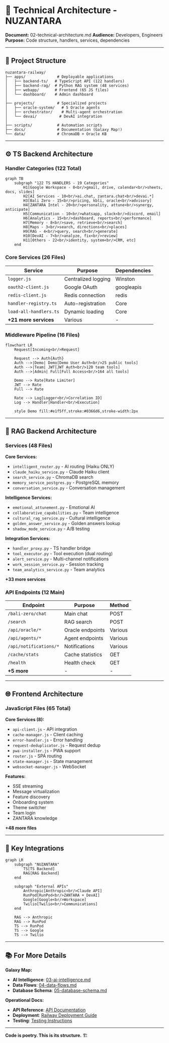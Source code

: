 # 🔧 Technical Architecture - NUZANTARA

**Document:** 02-technical-architecture.md
**Audience:** Developers, Engineers
**Purpose:** Code structure, handlers, services, dependencies

---

## 📁 Project Structure

```
nuzantara-railway/
├── apps/              # Deployable applications
│   ├── backend-ts/   # TypeScript API (122 handlers)
│   ├── backend-rag/  # Python RAG system (48 services)
│   ├── webapp/       # Frontend (65 JS files)
│   └── dashboard/    # Admin dashboard
│
├── projects/          # Specialized projects
│   ├── oracle-system/   # 5 Oracle agents
│   ├── orchestrator/    # Multi-agent orchestration
│   └── devai/          # DevAI integration
│
├── scripts/           # Automation scripts
├── docs/              # Documentation (Galaxy Map!)
└── data/              # ChromaDB + Oracle KB
```

---

## ⚙️ TS Backend Architecture

### Handler Categories (122 Total)

```mermaid
graph TB
    subgraph "122 TS HANDLERS - 19 Categories"
        H1[Google Workspace - 8<br/>gmail, drive, calendar<br/>sheets, docs, slides]
        H2[AI Services - 10<br/>ai.chat, zantara.chat<br/>devai.*]
        H3[Bali Zero - 15<br/>pricing, kbli, oracle<br/>advisory]
        H4[ZANTARA Intel - 20<br/>personality, attune<br/>synergy, anticipate]
        H5[Communication - 10<br/>whatsapp, slack<br/>discord, email]
        H6[Analytics - 15<br/>dashboard, reports<br/>performance]
        H7[Memory - 8<br/>save, retrieve<br/>search]
        H8[Maps - 3<br/>search, directions<br/>places]
        H9[RAG - 4<br/>query, search<br/>generate]
        H10[DevAI - 7<br/>analyze, fix<br/>review]
        H11[Others - 22<br/>identity, system<br/>CRM, etc]
    end
```

### Core Services (26 Files)

| Service | Purpose | Dependencies |
|---------|---------|--------------|
| `logger.js` | Centralized logging | Winston |
| `oauth2-client.js` | Google OAuth | googleapis |
| `redis-client.js` | Redis connection | redis |
| `handler-registry.ts` | Auto-registration | Core |
| `load-all-handlers.ts` | Dynamic loading | Core |
| **+21 more services** | Various | - |

### Middleware Pipeline (16 Files)

```mermaid
flowchart LR
    Request[Incoming<br/>Request]
    
    Request --> Auth{Auth}
    Auth -->|Demo| Demo[Demo User Auth<br/>25 public tools]
    Auth -->|Team| JWT[JWT Auth<br/>120 team tools]
    Auth -->|Admin| Full[Full Access<br/>164 all tools]
    
    Demo --> Rate[Rate Limiter]
    JWT --> Rate
    Full --> Rate
    
    Rate --> Log[Logger<br/>Correlation ID]
    Log --> Handler[Handler<br/>Execution]
    
    style Demo fill:#e1f5ff,stroke:#0366d6,stroke-width:2px
```

---

## 🧠 RAG Backend Architecture

### Services (48 Files)

**Core Services:**
- `intelligent_router.py` - AI routing (Haiku ONLY)
- `claude_haiku_service.py` - Claude Haiku client
- `search_service.py` - ChromaDB search
- `memory_service_postgres.py` - PostgreSQL memory
- `conversation_service.py` - Conversation management

**Intelligence Services:**
- `emotional_attunement.py` - Emotional AI
- `collaborative_capabilities.py` - Team intelligence
- `cultural_rag_service.py` - Cultural intelligence
- `golden_answer_service.py` - Golden answers lookup
- `shadow_mode_service.py` - A/B testing

**Integration Services:**
- `handler_proxy.py` - TS handler bridge
- `tool_executor.py` - Tool execution (dual routing)
- `alert_service.py` - Multi-channel notifications
- `work_session_service.py` - Session tracking
- `team_analytics_service.py` - Team analytics

**+33 more services**

### API Endpoints (12 Main)

| Endpoint | Purpose | Method |
|----------|---------|--------|
| `/bali-zero/chat` | Main chat | POST |
| `/search` | RAG search | POST |
| `/api/oracle/*` | Oracle endpoints | Various |
| `/api/agents/*` | Agent endpoints | Various |
| `/api/notifications/*` | Notifications | Various |
| `/cache/stats` | Cache statistics | GET |
| `/health` | Health check | GET |
| **+5 more** | - | - |

---

## 🌐 Frontend Architecture

### JavaScript Files (65 Total)

**Core Services (8):**
- `api-client.js` - API integration
- `cache-manager.js` - Client caching
- `error-handler.js` - Error handling
- `request-deduplicator.js` - Request dedup
- `pwa-installer.js` - PWA support
- `router.js` - SPA routing
- `state-manager.js` - State management
- `websocket-manager.js` - WebSocket

**Features:**
- SSE streaming
- Message virtualization
- Feature discovery
- Onboarding system
- Theme switcher
- Team login
- ZANTARA knowledge

**+48 more files**

---

## 🔗 Key Integrations

```mermaid
graph LR
    subgraph "NUZANTARA"
        TS[TS Backend]
        RAG[RAG Backend]
    end
    
    subgraph "External APIs"
        Anthropic[Anthropic<br/>Claude API]
        RunPod[RunPod<br/>ZANTARA + DevAI]
        Google[Google<br/>Workspace]
        Twilio[Twilio<br/>Communications]
    end
    
    RAG --> Anthropic
    RAG --> RunPod
    TS --> RunPod
    TS --> Google
    TS --> Twilio
```

---

## 📚 For More Details

**Galaxy Map:**
- **AI Intelligence**: [03-ai-intelligence.md](./03-ai-intelligence.md)
- **Data Flows**: [04-data-flows.md](./04-data-flows.md)
- **Database Schema**: [05-database-schema.md](./05-database-schema.md)

**Operational Docs:**
- **API Reference**: [API Documentation](../api/API_DOCUMENTATION.md)
- **Deployment**: [Railway Deployment Guide](../guides/RAILWAY_DEPLOYMENT_GUIDE.md)
- **Testing**: [Testing Instructions](../testing/TESTING_INSTRUCTIONS.md)

---

**Code is poetry. This is its structure.** 🏗️
